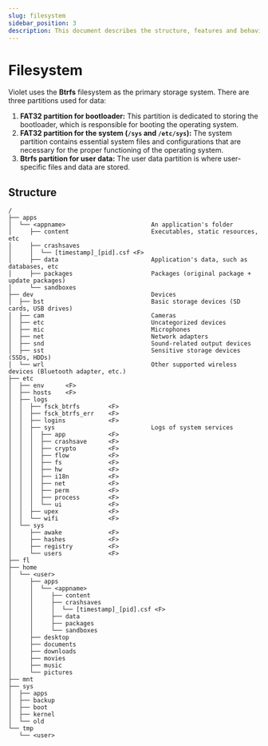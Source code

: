 ```yaml
---
slug: filesystem
sidebar_position: 3
description: This document describes the structure, features and behaviours to both applications and libraries.
---
```


# Filesystem

Violet uses the **Btrfs** filesystem as the primary storage system. There are three
partitions used for data:

1. **FAT32 partition for bootloader:** This partition is dedicated to storing the bootloader, which is responsible for booting the operating system.
2. **FAT32 partition for the system (`/sys` and `/etc/sys`):** The system partition contains essential system files and configurations that are necessary for the proper functioning of the operating system.
3. **Btrfs partition for user data:** The user data partition is where user-specific files and data are stored.

## Structure

```plaintext
/
├── apps
│  └── <appname>                        An application's folder
│     ├── content                       Executables, static resources, etc
│     ├── crashsaves
│     │  └── [timestamp]_[pid].csf <F>
│     ├── data                          Application's data, such as databases, etc
│     ├── packages                      Packages (original package + update packages)
│     └── sandboxes
├── dev                                 Devices
│  ├── bst                              Basic storage devices (SD cards, USB drives)
│  ├── cam                              Cameras
│  ├── etc                              Uncategorized devices
│  ├── mic                              Microphones
│  ├── net                              Network adapters
│  ├── snd                              Sound-related output devices
│  ├── sst                              Sensitive storage devices (SSDs, HDDs)
│  └── wrl                              Other supported wireless devices (Bluetooth adapter, etc.)
├── etc
│  ├── env      <F>
│  ├── hosts    <F>
│  ├── logs
│  │  ├── fsck_btrfs        <F>
│  │  ├── fsck_btrfs_err    <F>
│  │  ├── logins            <F>
│  │  ├── sys                           Logs of system services
│  │  │  ├── app            <F>
│  │  │  ├── crashsave      <F>
│  │  │  ├── crypto         <F>
│  │  │  ├── flow           <F>
│  │  │  ├── fs             <F>
│  │  │  ├── hw             <F>
│  │  │  ├── i18n           <F>
│  │  │  ├── net            <F>
│  │  │  ├── perm           <F>
│  │  │  ├── process        <F>
│  │  │  └── ui             <F>
│  │  ├── upex              <F>
│  │  └── wifi              <F>
│  └── sys
│     ├── awake             <F>
│     ├── hashes            <F>
│     ├── registry          <F>
│     └── users             <F>
├── fl
├── home
│  └── <user>
│     ├── apps
│     │  └── <appname>
│     │     ├── content
│     │     ├── crashsaves
│     │     │  └── [timestamp]_[pid].csf <F>
│     │     ├── data
│     │     ├── packages
│     │     └── sandboxes
│     ├── desktop
│     ├── documents
│     ├── downloads
│     ├── movies
│     ├── music
│     └── pictures
├── mnt
├── sys
│  ├── apps
│  ├── backup
│  ├── boot
│  ├── kernel
│  └── old
└── tmp
   └── <user>
```
